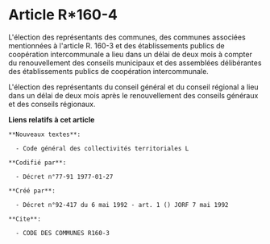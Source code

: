 # Article R*160-4

L'élection des représentants des communes, des communes associées mentionnées à l'article R. 160-3 et des établissements
publics de coopération intercommunale a lieu dans un délai de deux mois à compter du renouvellement des conseils municipaux
et des assemblées délibérantes des établissements publics de coopération intercommunale.

L'élection des représentants du conseil général et du conseil régional a lieu dans un délai de deux mois après le
renouvellement des conseils généraux et des conseils régionaux.

**Liens relatifs à cet article**

	**Nouveaux textes**:

	  - Code général des collectivités territoriales L

	**Codifié par**:

	  - Décret n°77-91 1977-01-27

	**Créé par**:

	  - Décret n°92-417 du 6 mai 1992 - art. 1 () JORF 7 mai 1992

	**Cite**:

	  - CODE DES COMMUNES R160-3
